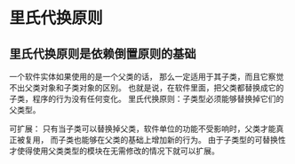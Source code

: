 # 里氏代换原则

## 里氏代换原则是依赖倒置原则的基础

一个软件实体如果使用的是一个父类的话，
那么一定适用于其子类，而且它察觉不出父类对象和子类对象的区别。
也就是说，在软件里面，把父类都替换成它的子类，程序的行为没有任何变化。
里氏代换原则：子类型必须能够替换掉它们的父类型。

可扩展：
只有当子类可以替换掉父类，软件单位的功能不受影响时，父类才能真正被复用，
而子类也能够在父类的基础上增加新的行为。
由于子类型的可替换性才使得使用父类类型的模块在无需修改的情况下就可以扩展。